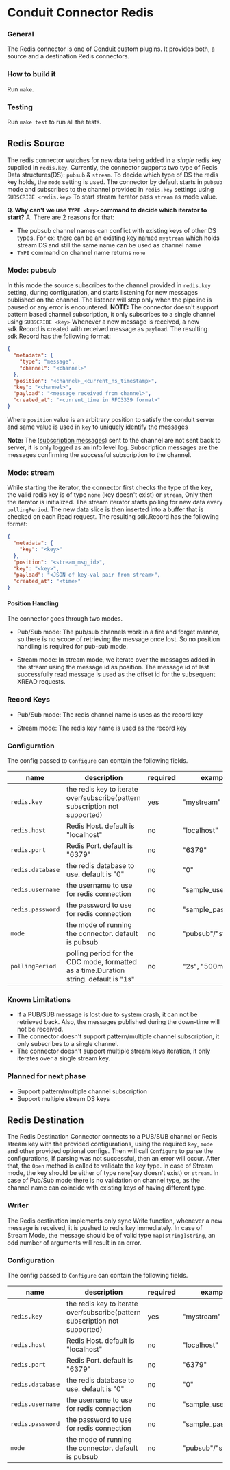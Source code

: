 # Conduit Connector Redis

### General

The Redis connector is one of [Conduit](https://github.com/ConduitIO/conduit) custom plugins. It provides both, a source
and a destination Redis connectors.

### How to build it

Run `make`.

### Testing

Run `make test` to run all the tests.

## Redis Source

The redis connector watches for new data being added in a *single* redis key supplied in `redis.key`. 
Currently, the connector supports two type of Redis Data structures(DS): `pubsub` & `stream`.
To decide which type of DS the redis key holds, the `mode` setting is used. 
The connector by default starts in `pubsub` mode and subscribes to the channel provided in `redis.key` settings using `SUBSCRIBE <redis.key>`
To start stream iterator pass `stream` as mode value.

**Q. Why can't we use `TYPE <key>` command to decide which iterator to start?**
A. There are 2 reasons for that:
- The pubsub channel names can conflict with existing keys of other DS types. 
For ex: there can be an existing key named `mystream` which holds stream DS and still the same name can be used as channel name
- `TYPE` command on channel name returns `none`


### Mode: pubsub

In this mode the source subscribes to the channel provided in `redis.key` setting, during configuration, and starts listening for new messages published on the channel.
The listener will stop only when the pipeline is paused or any error is encountered.
**NOTE:** The connector doesn't support pattern based channel subscription, it only subscribes to a single channel using `SUBSCRIBE <key>`
Whenever a new message is received, a new sdk.Record is created with received message as `payload`. The resulting sdk.Record has the following format:
```json
{
  "metadata": {
    "type": "message",
    "channel": "<channel>"
  },
  "position": "<channel>_<current_ns_timestamp>",
  "key": "<channel>",
  "payload": "<message received from channel>",
  "created_at": "<current_time in RFC3339 format>"
}
```
Where `position` value is an arbitrary position to satisfy the conduit server and same value is used in `key` to uniquely identify the messages

**Note:** The ([subscription messages](https://redis.io/docs/manual/pubsub/)) sent to the channel are not sent back to server, it is only logged as an info level log.
Subscription messages are the messages confirming the successful subscription to the channel. 

### Mode: stream

While starting the iterator, the connector first checks the type of the key, the valid redis key is of type `none` (key doesn't exist) or `stream`,
Only then the iterator is initialized.
The stream iterator starts polling for new data every `pollingPeriod`. The new data slice is then inserted into a buffer that is checked on each Read request.
The resulting sdk.Record has the following format:
```json
{
  "metadata": {
    "key": "<key>"
  },
  "position": "<stream_msg_id>",
  "key": "<key>",
  "payload": "<JSON of key-val pair from stream>",
  "created_at": "<time>"
}
```

#### Position Handling

The connector goes through two modes.

* Pub/Sub mode: The pub/sub channels work in a fire and forget manner, so there is no scope of retrieving the message once lost.
So no position handling is required for pub-sub mode. 

* Stream mode: In stream mode, we iterate over the messages added in the stream using the message id as position. The message id of 
last successfully read message is used as the offset id for the subsequent XREAD requests.

### Record Keys

* Pub/Sub mode: The redis channel name is uses as the record key

* Stream mode: The redis key name is used as the record key 


### Configuration

The config passed to `Configure` can contain the following fields.

| name             | description                                                                           | required | example           |
|------------------|---------------------------------------------------------------------------------------|----------|-------------------|
| `redis.key`      | the redis key to iterate over/subscribe(pattern subscription not supported)           | yes      | "mystream"        |
| `redis.host`     | Redis Host. default is "localhost"                                                    | no       | "localhost"       |
| `redis.port`     | Redis Port. default is "6379"                                                         | no       | "6379"            |
| `redis.database` | the redis database to use. default is "0"                                             | no       | "0"               |
| `redis.username` | the username to use for redis connection                                              | no       | "sample_user"     |
| `redis.password` | the password to use for redis connection                                              | no       | "sample_password" |
| `mode`           | the mode of running the connector. default is pubsub                                  | no       | "pubsub"/"stream" |
| `pollingPeriod`  | polling period for the CDC mode, formatted as a time.Duration string. default is "1s" | no       | "2s", "500ms"     |

### Known Limitations

* If a PUB/SUB message is lost due to system crash, it can not be retrieved back. Also, the messages published during the down-time will not be received.
* The connector doesn't support pattern/multiple channel subscription, it only subscribes to a single channel.
* The connector doesn't support multiple stream keys iteration, it only iterates over a single stream key.

### Planned for next phase
* Support pattern/multiple channel subscription
* Support multiple stream DS keys

## Redis Destination

The Redis Destination Connector connects to a PUB/SUB channel or Redis stream key with the provided configurations, using the required
`key`, `mode` and other provided optional configs. Then will call `Configure` to parse the
configurations, If parsing was not successful, then an error will occur. After that, the `Open` method is called to
validate the key type. In case of Stream mode, the key should be either of type `none`(key doesn't exist) or `stream`.
In case of Pub/Sub mode there is no validation on channel type, as the channel name can coincide with existing keys of having different type. 

### Writer

The Redis destination implements only sync Write function, whenever a new message is received, it is pushed to redis key immediately.
In case of Stream Mode, the message should be of valid type `map[string]string`, an odd number of arguments will result in an error.

### Configuration

The config passed to `Configure` can contain the following fields.

| name             | description                                                                 | required | example                    |
|------------------|-----------------------------------------------------------------------------|----------|----------------------------|
| `redis.key`      | the redis key to iterate over/subscribe(pattern subscription not supported) | yes      | "mystream"                 |
| `redis.host`     | Redis Host. default is "localhost"                                          | no       | "localhost"                |
| `redis.port`     | Redis Port. default is "6379"                                               | no       | "6379"                     |
| `redis.database` | the redis database to use. default is "0"                                   | no       | "0"                        |
| `redis.username` | the username to use for redis connection                                    | no       | "sample_user"     |
| `redis.password` | the password to use for redis connection                                    | no       | "sample_password"          |
| `mode`           | the mode of running the connector. default is pubsub                        | no       | "pubsub"/"stream" |
